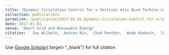 ```yaml
---
title: "Dynamic Circulation Control for a Vertical Axis Wind Turbine using Virtual Solidity Matching"
collection: publications
permalink: /publication/2017-01-01-Dynamic-Circulation-Control-for-a-Vertical-Axis-Wind-Turbine-using-Virtual-Solidity-Matching
date: 2017-01-01
venue: 'Smart Grid and Renewable Energy'
citation: ' Jay Wilhelm,  Andrew Nix,  Chad Panther,  Wade Huebsch,  James Smith, &quot;Dynamic Circulation Control for a Vertical Axis Wind Turbine using Virtual Solidity Matching.&quot; Smart Grid and Renewable Energy, 2017.'
---
```

Use [Google Scholar](https://scholar.google.com/scholar?q=Dynamic+Circulation+Control+for+a+Vertical+Axis+Wind+Turbine+using+Virtual+Solidity+Matching){:target="_blank"} for full citation